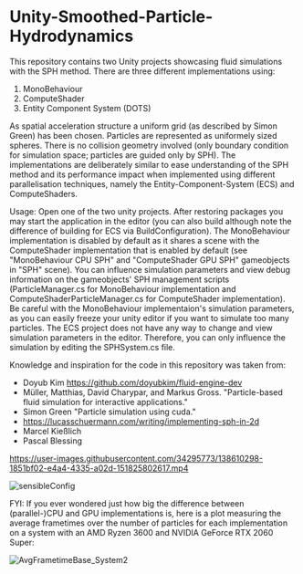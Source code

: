 # Unity-Smoothed-Particle-Hydrodynamics
This repository contains two Unity projects showcasing fluid simulations with the SPH method. There are three different implementations using:
1. MonoBehaviour
2. ComputeShader
3. Entity Component System (DOTS)

As spatial acceleration structure a uniform grid (as described by Simon Green) has been chosen. Particles are represented as uniformely sized spheres. There is no collision geometry involved (only boundary condition for simulation space; particles are guided only by SPH). The implementations are deliberately similar to ease understanding of the SPH method and its performance impact when implemented using different parallelisation techniques, namely the Entity-Component-System (ECS) and ComputeShaders.

Usage: Open one of the two unity projects. After restoring packages you may start the application in the editor (you can also build although note the difference of building for ECS via BuildConfiguration). The MonoBehaviour implementation is disabled by default as it shares a scene with the ComputeShader implementation that is enabled by default (see "MonoBehaviour CPU SPH" and "ComputeShader GPU SPH" gameobjects in "SPH" scene). You can influence simulation parameters and view debug information on the gameobjects' SPH management scripts (ParticleManager.cs for MonoBehaviour implementation and ComputeShaderParticleManager.cs for ComputeShader implementation). Be careful with the MonoBehaviour implementaion's simulation parameters, as you can easily freeze your unity editor if you want to simulate too many particles. The ECS project does not have any way to change and view simulation parameters in the editor. Therefore, you can only influence the simulation by editing the SPHSystem.cs file.

Knowledge and inspiration for the code in this repository was taken from:
- Doyub Kim https://github.com/doyubkim/fluid-engine-dev
- Müller, Matthias, David Charypar, and Markus Gross. "Particle-based fluid simulation for interactive applications."
- Simon Green "Particle simulation using cuda."
- https://lucasschuermann.com/writing/implementing-sph-in-2d
- Marcel Kießlich
- Pascal Blessing

https://user-images.githubusercontent.com/34295773/138610298-1851bf02-e4a4-4335-a02d-151825802617.mp4

![sensibleConfig](https://user-images.githubusercontent.com/34295773/138756364-eb689db3-0481-45ed-b74c-f559fe62911a.png)

FYI: If you ever wondered just how big the difference between (parallel-)CPU and GPU implementations is, here is a plot measuring the average frametimes over the number of particles for each implementation on a system with an AMD Ryzen 3600 and NVIDIA GeForce RTX 2060 Super:

![AvgFrametimeBase_System2](https://user-images.githubusercontent.com/34295773/138755834-7dfae6c7-9682-43d3-b97d-67c051705f5b.png)
